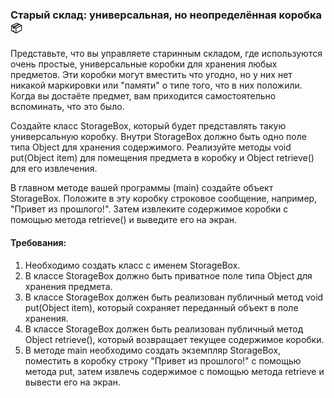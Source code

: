 
### Старый склад: универсальная, но неопределённая коробка 📦

Представьте, что вы управляете старинным складом, где используются очень простые, универсальные коробки для хранения любых предметов. Эти коробки могут вместить что угодно, но у них нет никакой маркировки или "памяти" о типе того, что в них положили. Когда вы достаёте предмет, вам приходится самостоятельно вспоминать, что это было.

Создайте класс StorageBox, который будет представлять такую универсальную коробку. Внутри StorageBox должно быть одно поле типа Object для хранения содержимого. Реализуйте методы void put(Object item) для помещения предмета в коробку и Object retrieve() для его извлечения.

В главном методе вашей программы (main) создайте объект StorageBox. Положите в эту коробку строковое сообщение, например, "Привет из прошлого!". Затем извлеките содержимое коробки с помощью метода retrieve() и выведите его на экран.

#### Требования:
1. Необходимо создать класс с именем StorageBox.
2. В классе StorageBox должно быть приватное поле типа Object для хранения предмета.
3. В классе StorageBox должен быть реализован публичный метод void put(Object item), который сохраняет переданный объект в поле хранения.
4. В классе StorageBox должен быть реализован публичный метод Object retrieve(), который возвращает текущее содержимое коробки.
5. В методе main необходимо создать экземпляр StorageBox, поместить в коробку строку "Привет из прошлого!" с помощью метода put, затем извлечь содержимое с помощью метода retrieve и вывести его на экран.